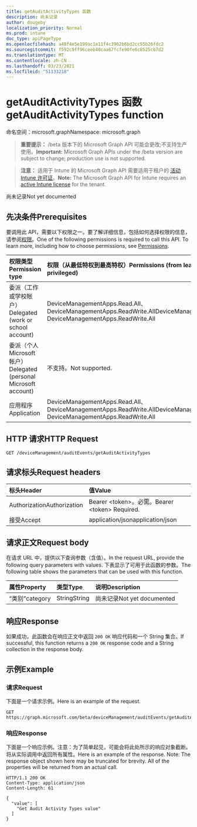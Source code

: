 ```yaml
---
title: getAuditActivityTypes 函数
description: 尚未记录
author: dougeby
localization_priority: Normal
ms.prod: intune
doc_type: apiPageType
ms.openlocfilehash: a48f4e5e199ac1e11f4c3962b6bd2cc55b26fdc2
ms.sourcegitcommit: f592c9ff96ceeb40caa67fcfe90fe6c8525cb7d2
ms.translationtype: MT
ms.contentlocale: zh-CN
ms.lasthandoff: 03/23/2021
ms.locfileid: "51133218"
---
```

# <a name="getauditactivitytypes-function"></a><span data-ttu-id="fea31-103">getAuditActivityTypes 函数</span><span class="sxs-lookup"><span data-stu-id="fea31-103">getAuditActivityTypes function</span></span>

<span data-ttu-id="fea31-104">命名空间：microsoft.graph</span><span class="sxs-lookup"><span data-stu-id="fea31-104">Namespace: microsoft.graph</span></span>

> <span data-ttu-id="fea31-105">**重要提示：** /beta 版本下的 Microsoft Graph API 可能会更改;不支持生产使用。</span><span class="sxs-lookup"><span data-stu-id="fea31-105">**Important:** Microsoft Graph APIs under the /beta version are subject to change; production use is not supported.</span></span>

> <span data-ttu-id="fea31-106">**注意：** 适用于 Intune 的 Microsoft Graph API 需要适用于租户的 [活动 Intune 许可证](https://go.microsoft.com/fwlink/?linkid=839381)。</span><span class="sxs-lookup"><span data-stu-id="fea31-106">**Note:** The Microsoft Graph API for Intune requires an [active Intune license](https://go.microsoft.com/fwlink/?linkid=839381) for the tenant.</span></span>

<span data-ttu-id="fea31-107">尚未记录</span><span class="sxs-lookup"><span data-stu-id="fea31-107">Not yet documented</span></span>

## <a name="prerequisites"></a><span data-ttu-id="fea31-108">先决条件</span><span class="sxs-lookup"><span data-stu-id="fea31-108">Prerequisites</span></span>
<span data-ttu-id="fea31-p101">要调用此 API，需要以下权限之一。要了解详细信息，包括如何选择权限的信息，请参阅[权限](/graph/permissions-reference)。</span><span class="sxs-lookup"><span data-stu-id="fea31-p101">One of the following permissions is required to call this API. To learn more, including how to choose permissions, see [Permissions](/graph/permissions-reference).</span></span>

|<span data-ttu-id="fea31-111">权限类型</span><span class="sxs-lookup"><span data-stu-id="fea31-111">Permission type</span></span>|<span data-ttu-id="fea31-112">权限（从最低特权到最高特权）</span><span class="sxs-lookup"><span data-stu-id="fea31-112">Permissions (from least to most privileged)</span></span>|
|:---|:---|
|<span data-ttu-id="fea31-113">委派（工作或学校帐户）</span><span class="sxs-lookup"><span data-stu-id="fea31-113">Delegated (work or school account)</span></span>|<span data-ttu-id="fea31-114">DeviceManagementApps.Read.All、DeviceManagementApps.ReadWrite.All</span><span class="sxs-lookup"><span data-stu-id="fea31-114">DeviceManagementApps.Read.All, DeviceManagementApps.ReadWrite.All</span></span>|
|<span data-ttu-id="fea31-115">委派（个人 Microsoft 帐户）</span><span class="sxs-lookup"><span data-stu-id="fea31-115">Delegated (personal Microsoft account)</span></span>|<span data-ttu-id="fea31-116">不支持。</span><span class="sxs-lookup"><span data-stu-id="fea31-116">Not supported.</span></span>|
|<span data-ttu-id="fea31-117">应用程序</span><span class="sxs-lookup"><span data-stu-id="fea31-117">Application</span></span>|<span data-ttu-id="fea31-118">DeviceManagementApps.Read.All、DeviceManagementApps.ReadWrite.All</span><span class="sxs-lookup"><span data-stu-id="fea31-118">DeviceManagementApps.Read.All, DeviceManagementApps.ReadWrite.All</span></span>|

## <a name="http-request"></a><span data-ttu-id="fea31-119">HTTP 请求</span><span class="sxs-lookup"><span data-stu-id="fea31-119">HTTP Request</span></span>
<!-- {
  "blockType": "ignored"
}
-->
``` http
GET /deviceManagement/auditEvents/getAuditActivityTypes
```

## <a name="request-headers"></a><span data-ttu-id="fea31-120">请求标头</span><span class="sxs-lookup"><span data-stu-id="fea31-120">Request headers</span></span>
|<span data-ttu-id="fea31-121">标头</span><span class="sxs-lookup"><span data-stu-id="fea31-121">Header</span></span>|<span data-ttu-id="fea31-122">值</span><span class="sxs-lookup"><span data-stu-id="fea31-122">Value</span></span>|
|:---|:---|
|<span data-ttu-id="fea31-123">Authorization</span><span class="sxs-lookup"><span data-stu-id="fea31-123">Authorization</span></span>|<span data-ttu-id="fea31-124">Bearer &lt;token&gt;。必需。</span><span class="sxs-lookup"><span data-stu-id="fea31-124">Bearer &lt;token&gt; Required.</span></span>|
|<span data-ttu-id="fea31-125">接受</span><span class="sxs-lookup"><span data-stu-id="fea31-125">Accept</span></span>|<span data-ttu-id="fea31-126">application/json</span><span class="sxs-lookup"><span data-stu-id="fea31-126">application/json</span></span>|

## <a name="request-body"></a><span data-ttu-id="fea31-127">请求正文</span><span class="sxs-lookup"><span data-stu-id="fea31-127">Request body</span></span>
<span data-ttu-id="fea31-128">在请求 URL 中，提供以下查询参数（含值）。</span><span class="sxs-lookup"><span data-stu-id="fea31-128">In the request URL, provide the following query parameters with values.</span></span>
<span data-ttu-id="fea31-129">下表显示了可用于此函数的参数。</span><span class="sxs-lookup"><span data-stu-id="fea31-129">The following table shows the parameters that can be used with this function.</span></span>

|<span data-ttu-id="fea31-130">属性</span><span class="sxs-lookup"><span data-stu-id="fea31-130">Property</span></span>|<span data-ttu-id="fea31-131">类型</span><span class="sxs-lookup"><span data-stu-id="fea31-131">Type</span></span>|<span data-ttu-id="fea31-132">说明</span><span class="sxs-lookup"><span data-stu-id="fea31-132">Description</span></span>|
|:---|:---|:---|
|<span data-ttu-id="fea31-133">“类别”</span><span class="sxs-lookup"><span data-stu-id="fea31-133">category</span></span>|<span data-ttu-id="fea31-134">String</span><span class="sxs-lookup"><span data-stu-id="fea31-134">String</span></span>|<span data-ttu-id="fea31-135">尚未记录</span><span class="sxs-lookup"><span data-stu-id="fea31-135">Not yet documented</span></span>|



## <a name="response"></a><span data-ttu-id="fea31-136">响应</span><span class="sxs-lookup"><span data-stu-id="fea31-136">Response</span></span>
<span data-ttu-id="fea31-137">如果成功，此函数会在响应正文中返回 `200 OK` 响应代码和一个 String 集合。</span><span class="sxs-lookup"><span data-stu-id="fea31-137">If successful, this function returns a `200 OK` response code and a String collection in the response body.</span></span>

## <a name="example"></a><span data-ttu-id="fea31-138">示例</span><span class="sxs-lookup"><span data-stu-id="fea31-138">Example</span></span>

### <a name="request"></a><span data-ttu-id="fea31-139">请求</span><span class="sxs-lookup"><span data-stu-id="fea31-139">Request</span></span>
<span data-ttu-id="fea31-140">下面是一个请求示例。</span><span class="sxs-lookup"><span data-stu-id="fea31-140">Here is an example of the request.</span></span>
``` http
GET https://graph.microsoft.com/beta/deviceManagement/auditEvents/getAuditActivityTypes(category='parameterValue')
```

### <a name="response"></a><span data-ttu-id="fea31-141">响应</span><span class="sxs-lookup"><span data-stu-id="fea31-141">Response</span></span>
<span data-ttu-id="fea31-p103">下面是一个响应示例。注意：为了简单起见，可能会将此处所示的响应对象截断。将从实际调用中返回所有属性。</span><span class="sxs-lookup"><span data-stu-id="fea31-p103">Here is an example of the response. Note: The response object shown here may be truncated for brevity. All of the properties will be returned from an actual call.</span></span>
``` http
HTTP/1.1 200 OK
Content-Type: application/json
Content-Length: 61

{
  "value": [
    "Get Audit Activity Types value"
  ]
}
```




